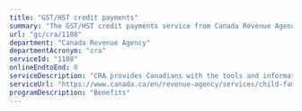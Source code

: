 ```yaml
---
title: "GST/HST credit payments"
summary: "The GST/HST credit payments service from Canada Revenue Agency is not available end-to-end online, according to the GC Service Inventory."
url: "gc/cra/1108"
department: "Canada Revenue Agency"
departmentAcronym: "cra"
serviceId: "1108"
onlineEndtoEnd: 0
serviceDescription: "CRA provides Canadians with the tools and information to apply for the GST/HST credit.  CRA calculates the GST/HST credit using information received on the T1 returns, determines eligibility and entitlement,  and issues payments."
serviceUrl: "https://www.canada.ca/en/revenue-agency/services/child-family-benefits/goods-services-tax-harmonized-sales-tax-gst-hst-credit.html"
programDescription: "Benefits"
---
```

